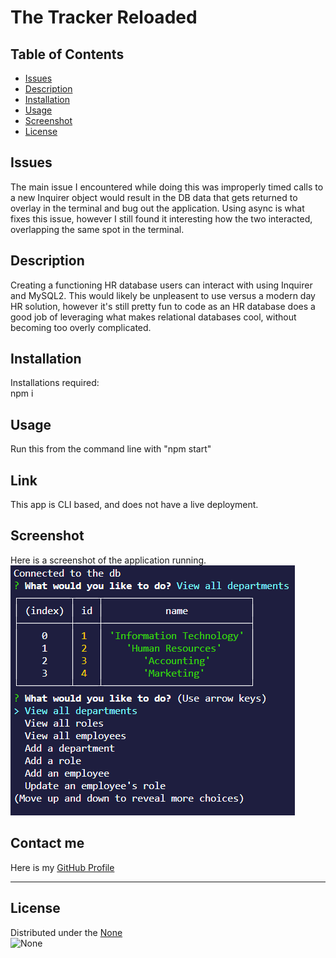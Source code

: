# The Tracker Reloaded

## Table of Contents
- [Issues](#issues)
- [Description](#description)
- [Installation](#installation)
- [Usage](#usage)
- [Screenshot](#screenshot)
- [License](#license)

## Issues
The main issue I encountered while doing this was improperly timed calls to a new Inquirer object would result in the DB data that gets returned to overlay in the terminal and bug out the application. Using async is what fixes this issue, however I still found it interesting how the two interacted, overlapping the same spot in the terminal.

## Description
Creating a functioning HR database users can interact with using Inquirer and MySQL2. This would likely be unpleasent to use versus a modern day HR solution, however it's still pretty fun to code as an HR database does a good job of leveraging what makes relational databases cool, without becoming too overly complicated.

## Installation
Installations required: <br />
npm i

## Usage
Run this from the command line with "npm start"

## Link
This app is CLI based, and does not have a live deployment.

## Screenshot
Here is a screenshot of the application running. <br /> ![Screenshot](./assets/images/hrscreenshot.png)

## Contact me
Here is my [GitHub Profile](https://github.com/reidmadock) <br />
- - -
## License
Distributed under the [None]() <br />
![None]()